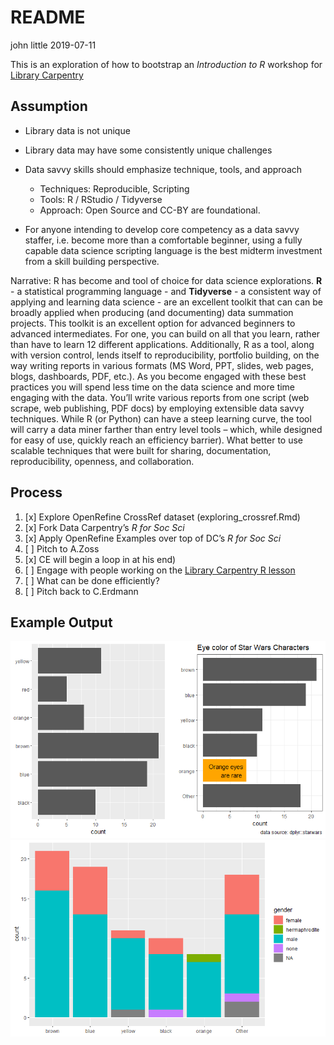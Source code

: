 README
================
john little
2019-07-11

<!-- .md file is auto generate from the .Rmd file.  Do note edit the .md file.  Do edit and knit the .Rmd file -->

This is an exploration of how to bootstrap an *Introduction to R*
workshop for [Library Carpentry](https://librarycarpentry.org/)

## Assumption

  - Library data is not unique

  - Library data may have some consistently unique challenges

  - Data savvy skills should emphasize technique, tools, and approach
    
      - Techniques: Reproducible, Scripting
      - Tools: R / RStudio / Tidyverse
      - Approach: Open Source and CC-BY are foundational.

  - For anyone intending to develop core competency as a data savvy
    staffer, i.e. become more than a comfortable beginner, using a fully
    capable data science scripting language is the best midterm
    investment from a skill building perspective.

Narrative: R has become and tool of choice for data science
explorations. **R** - a statistical programming language - and
**Tidyverse** - a consistent way of applying and learning data science -
are an excellent toolkit that can can be broadly applied when producing
(and documenting) data summation projects. This toolkit is an excellent
option for advanced beginners to advanced intermediates. For one, you
can build on all that you learn, rather than have to learn 12 different
applications. Additionally, R as a tool, along with version control,
lends itself to reproducibility, portfolio building, on the way writing
reports in various formats (MS Word, PPT, slides, web pages, blogs,
dashboards, PDF, etc.). As you become engaged with these best practices
you will spend less time on the data science and more time engaging with
the data. You’ll write various reports from one script (web scrape, web
publishing, PDF docs) by employing extensible data savvy techniques.
While R (or Python) can have a steep learning curve, the tool will carry
a data miner farther than entry level tools – which, while designed for
easy of use, quickly reach an efficiency barrier). What better to use
scalable techniques that were built for sharing, documentation,
reproducibility, openness, and collaboration.

## Process

1.  [x] Explore OpenRefine CrossRef dataset (exploring\_crossref.Rmd)
2.  [x] Fork Data Carpentry’s *R for Soc Sci*
3.  [x] Apply OpenRefine Examples over top of DC’s *R for Soc Sci*
4.  [ ] Pitch to A.Zoss
5.  [x] CE will begin a loop in at his end)
6.  [ ] Engage with people working on the [Library Carpentry R
    lesson](https://github.com/LibraryCarpentry/lc-r)
7.  [ ] What can be done efficiently?
8.  [ ] Pitch back to
C.Erdmann

## Example Output

![](README_files/figure-gfm/unnamed-chunk-1-1.png)<!-- -->![](README_files/figure-gfm/unnamed-chunk-1-2.png)<!-- -->
